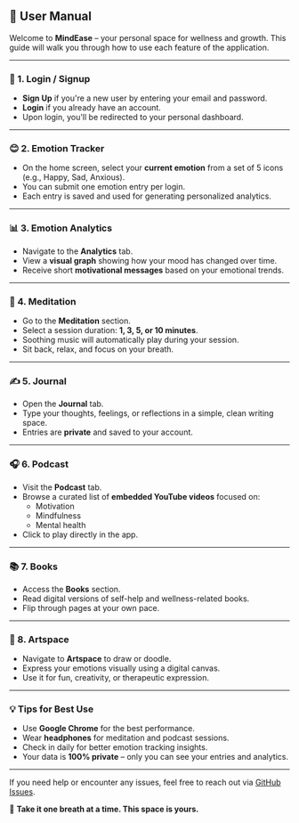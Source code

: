 ## 📘 User Manual

Welcome to **MindEase** – your personal space for wellness and growth. This guide will walk you through how to use each feature of the application.

---

### 🔐 1. Login / Signup

- **Sign Up** if you're a new user by entering your email and password.
- **Login** if you already have an account.
- Upon login, you'll be redirected to your personal dashboard.

---

### 😊 2. Emotion Tracker

- On the home screen, select your **current emotion** from a set of 5 icons (e.g., Happy, Sad, Anxious).
- You can submit one emotion entry per login.
- Each entry is saved and used for generating personalized analytics.

---

### 📊 3. Emotion Analytics

- Navigate to the **Analytics** tab.
- View a **visual graph** showing how your mood has changed over time.
- Receive short **motivational messages** based on your emotional trends.

---

### 🧘 4. Meditation

- Go to the **Meditation** section.
- Select a session duration: **1, 3, 5, or 10 minutes**.
- Soothing music will automatically play during your session.
- Sit back, relax, and focus on your breath.

---

### ✍️ 5. Journal

- Open the **Journal** tab.
- Type your thoughts, feelings, or reflections in a simple, clean writing space.
- Entries are **private** and saved to your account.

---

### 🎧 6. Podcast

- Visit the **Podcast** tab.
- Browse a curated list of **embedded YouTube videos** focused on:
  - Motivation
  - Mindfulness
  - Mental health
- Click to play directly in the app.

---

### 📚 7. Books

- Access the **Books** section.
- Read digital versions of self-help and wellness-related books.
- Flip through pages at your own pace.

---

### 🎨 8. Artspace

- Navigate to **Artspace** to draw or doodle.
- Express your emotions visually using a digital canvas.
- Use it for fun, creativity, or therapeutic expression.

---

### 💡 Tips for Best Use

- Use **Google Chrome** for the best performance.
- Wear **headphones** for meditation and podcast sessions.
- Check in daily for better emotion tracking insights.
- Your data is **100% private** – only you can see your entries and analytics.

---

If you need help or encounter any issues, feel free to reach out via [GitHub Issues](https://github.com/CheonMarlon/mind-ease).

🫶 **Take it one breath at a time. This space is yours.**
